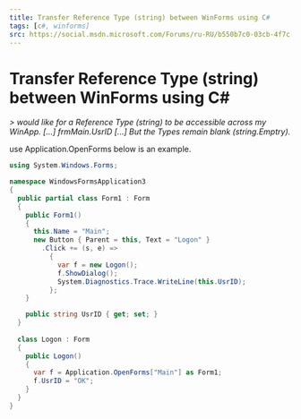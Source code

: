 ```yaml
---
title: Transfer Reference Type (string) between WinForms using C#
tags: [c#, winforms]
src: https://social.msdn.microsoft.com/Forums/ru-RU/b550b7c0-03cb-4f7c-a3e6-db983588ba4d/transfer-reference-type-string-between-winforms-using-c?forum=winforms 
---
```

# Transfer Reference Type (string) between WinForms using C#
*> would like for a Reference Type (string) to be accessible across my WinApp. [...] frmMain.UsrID [...] But the Types remain blank (string.Emptry).*

use Application.OpenForms
below is an example.
```c#
using System.Windows.Forms;

namespace WindowsFormsApplication3
{
  public partial class Form1 : Form
  {
    public Form1()
    {
      this.Name = "Main";
      new Button { Parent = this, Text = "Logon" }
        .Click += (s, e) =>
          {
            var f = new Logon();
            f.ShowDialog();
            System.Diagnostics.Trace.WriteLine(this.UsrID);
          };
    }

    public string UsrID { get; set; }
  }
  
  class Logon : Form
  {
    public Logon()
    {
      var f = Application.OpenForms["Main"] as Form1;
      f.UsrID = "OK";
    }
  }
}
```
